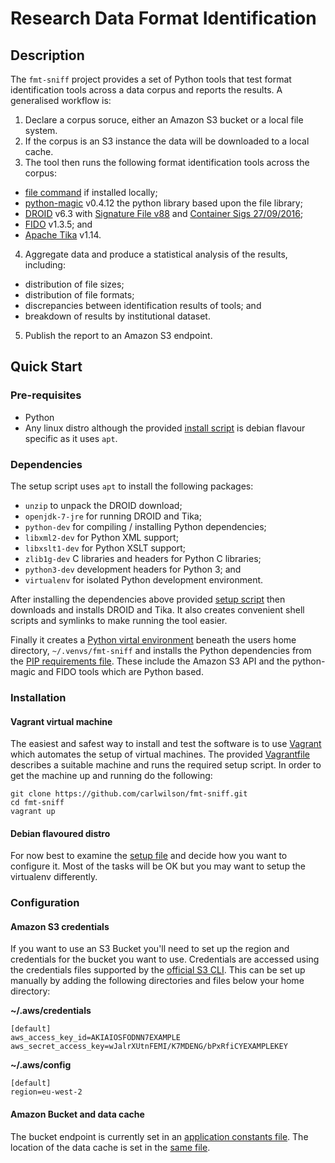 Research Data Format Identification
===================================
Description
-----------
The `fmt-sniff` project provides a set of Python tools that test format
identification tools across a data corpus and reports the results. A generalised
workflow is:

1. Declare a corpus soruce, either an Amazon S3 bucket or a local file system.
2. If the corpus is an S3 instance the data will be downloaded to a local cache.
3. The tool then runs the following format identification tools across the corpus:
  - [file command](https://www.darwinsys.com/file/) if installed locally;
  - [python-magic](https://pypi.python.org/pypi/python-magic) v0.4.12 the
python library based upon the file library;
  - [DROID](http://www.nationalarchives.gov.uk/information-management/manage-information/preserving-digital-records/droid/) v6.3 with [Signature File v88](http://www.nationalarchives.gov.uk/documents/DROID_SignatureFile_V88.xml)
and [Container Sigs 27/09/2016](http://www.nationalarchives.gov.uk/documents/container-signature-20160927.xml);
  - [FIDO](http://openpreservation.org/technology/products/fido/) v1.3.5; and
  - [Apache Tika](https://tika.apache.org/) v1.14.
4. Aggregate data and produce a statistical analysis of the results, including:
  - distribution of file sizes;
  - distribution of file formats;
  - discrepancies between identification results of tools; and
  - breakdown of results by institutional dataset.
5. Publish the report to an Amazon S3 endpoint.

Quick Start
-----------
### Pre-requisites
- Python
- Any linux distro although the provided [install script](./scripts/setup.sh) is debian flavour specific as it uses `apt`.

### Dependencies
The setup script uses `apt` to install the following packages:
  - `unzip` to unpack the DROID download;
  - `openjdk-7-jre` for running DROID and Tika;
  - `python-dev` for compiling / installing Python dependencies;
  - `libxml2-dev` for Python XML support;
  - `libxslt1-dev` for Python XSLT support;
  - `zlib1g-dev` C libraries and headers for Python C libraries;
  - `python3-dev` development headers for Python 3; and
  - `virtualenv` for isolated Python development environment.

After installing the dependencies above provided [setup script](./scripts/setup.sh) then downloads and installs DROID and Tika. It also creates convenient shell scripts and symlinks to make running the tool easier.

Finally it creates a [Python virtal environment](http://docs.python-guide.org/en/latest/dev/virtualenvs/) beneath the users home directory, `~/.venvs/fmt-sniff` and installs the Python dependencies from the [PIP requirements file](./requirements.txt). These include
the Amazon S3 API and the python-magic and FIDO tools which are Python based.

### Installation
#### Vagrant virtual machine
The easiest and safest way to install and test the software is to use
[Vagrant](https://www.vagrantup.com/) which automates the setup of virtual machines. The provided [Vagrantfile](./Vagrantfile) describes a suitable machine
and runs the required setup script. In order to get the machine up and running do the following:

    git clone https://github.com/carlwilson/fmt-sniff.git
    cd fmt-sniff
    vagrant up

#### Debian flavoured distro
For now best to examine the [setup file](./scripts/setup.sh) and decide how you
want to configure it. Most of the tasks will be OK but you may want to setup the
virtualenv differently.

### Configuration
#### Amazon S3 credentials
If you want to use an S3 Bucket you'll need to set up the region and credentials
for the bucket you want to use. Credentials are accessed using the credentials
files supported by the [official S3 CLI](http://docs.aws.amazon.com/cli/latest/userguide/cli-chap-getting-started.html). This can be set up manually by adding the following directories and files below your home directory:

**~/.aws/credentials**

    [default]
    aws_access_key_id=AKIAIOSFODNN7EXAMPLE
    aws_secret_access_key=wJalrXUtnFEMI/K7MDENG/bPxRfiCYEXAMPLEKEY

**~/.aws/config**

    [default]
    region=eu-west-2

#### Amazon Bucket and data cache
The bucket endpoint is currently set in an [application constants file](https://github.com/carlwilson/fmt-sniff/blob/feat-configurable-tool-setup/corptest/const.py#L18). The location of the data cache is set in the [same file](https://github.com/carlwilson/fmt-sniff/blob/feat-configurable-tool-setup/corptest/const.py#L17).
